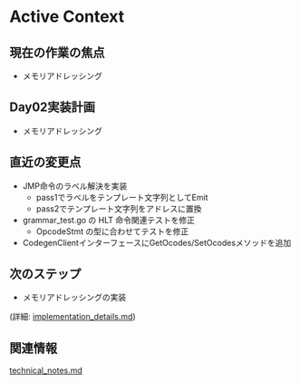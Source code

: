 # Active Context

## 現在の作業の焦点
- メモリアドレッシング

## Day02実装計画
- メモリアドレッシング

## 直近の変更点
- JMP命令のラベル解決を実装
  - pass1でラベルをテンプレート文字列としてEmit
  - pass2でテンプレート文字列をアドレスに置換
- grammar_test.go の HLT 命令関連テストを修正
  - OpcodeStmt の型に合わせてテストを修正
- CodegenClientインターフェースにGetOcodes/SetOcodesメソッドを追加

## 次のステップ
- メモリアドレッシングの実装

(詳細: [implementation_details.md](../details/implementation_details.md))

## 関連情報
[technical_notes.md](../details/technical_notes.md)
